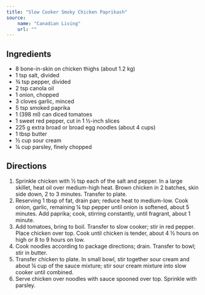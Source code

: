 ```yaml
---
title: "Slow Cooker Smoky Chicken Paprikash"
source:
    name: "Canadian Living"
    url: ""
---
```


## Ingredients

-   8 bone-in-skin on chicken thighs (about 1.2 kg)
-   1 tsp salt, divided
-   ¾ tsp pepper, divided
-   2 tsp canola oil
-   1 onion, chopped
-   3 cloves garlic, minced
-   5 tsp smoked paprika
-   1 (398 ml) can diced tomatoes
-   1 sweet red pepper, cut in 1 ½-inch slices
-   225 g extra broad or broad egg noodles (about 4 cups)
-   1 tbsp butter
-   ½ cup sour cream
-   ¼ cup parsley, finely chopped

## Directions

1. Sprinkle chicken with ½ tsp each of the salt and pepper. In a large skillet, heat oil over medium-high heat. Brown chicken in 2 batches, skin side down, 2 to 3 minutes. Transfer to plate.
1. Reserving 1 tbsp of fat, drain pan; reduce heat to medium-low. Cook onion, garlic, remaining ¼ tsp pepper until onion is softened, about 5 minutes. Add paprika; cook, stirring constantly, until fragrant, about 1 minute.
1. Add tomatoes, bring to boil. Transfer to slow cooker; stir in red pepper. Place chicken over top. Cook until chicken is tender, about 4 ½ hours on high or 8 to 9 hours on low.
1. Cook noodles according to package directions; drain. Transfer to bowl; stir in butter.
1. Transfer chicken to plate. In small bowl, stir together sour cream and about ¼ cup of the sauce mixture; stir sour cream mixture into slow cooker until combined.
1. Serve chicken over noodles with sauce spooned over top. Sprinkle with parsley.
